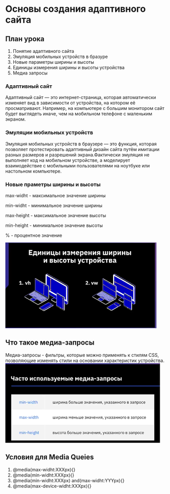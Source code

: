 # Основы создания адаптивного сайта

## План урока
1. Понятие адаптивного сайта 
2. Эмуляция мобильных устройств в бразуре
3. Новые параметры ширины и высоты 
4. Единицы измерения ширины и высоты устройства
5. Медиа запросы
### Адаптивный сайт
 Адаптивный сайт — это интернет-страница, которая автоматически изменяет вид в зависимости от устройства, на котором её просматривают. Например, на компьютере с большим монитором сайт будет выглядеть иначе, чем на мобильном телефоне с маленьким экраном. 

 ### Эмуляции мобильных устройств
 Эмуляция мобильных устройств в браузере — это функция, которая позволяет протестировать адаптивный дизайн сайта путём имитации разных размеров и разрешений экрана.Фактически эмуляция не выполняет код на мобильном устройстве, а моделирует взаимодействие с мобильными пользователями на ноутбуке или настольном компьютере. 

### Новые праметры ширины и высоты
max-widht - максимальное значение ширины

min-widht - минимальное значение ширины

max-height - максимальное значение высоты

min-height - минимальное значение высоты

% - процентное значение

![](/img/image.png)

## Что такое медиа-запросы
Медиа-запросы - фильтры,
которые можно применять
к стилям CSS, позволяющие
изменять стили на основании
характеристик устройства.
![](/img/medzap.png) 

## Условия для Media Queies

1. @media(max-widht:XXXpx){} 
2. @media(min-widht:XXXpx){}
3. @media(min-widht:XXXpx)
and(max-widht:YYYpx){}
4. @media(max-device-widht:XXXpx){}